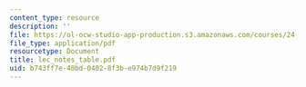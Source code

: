```yaml
---
content_type: resource
description: ''
file: https://ol-ocw-studio-app-production.s3.amazonaws.com/courses/24-201-topics-in-the-history-of-philosophy-kant-fall-2005/b743ff7e40bd04028f3be974b7d9f219_lec_notes_table.pdf
file_type: application/pdf
resourcetype: Document
title: lec_notes_table.pdf
uid: b743ff7e-40bd-0402-8f3b-e974b7d9f219
---
```

